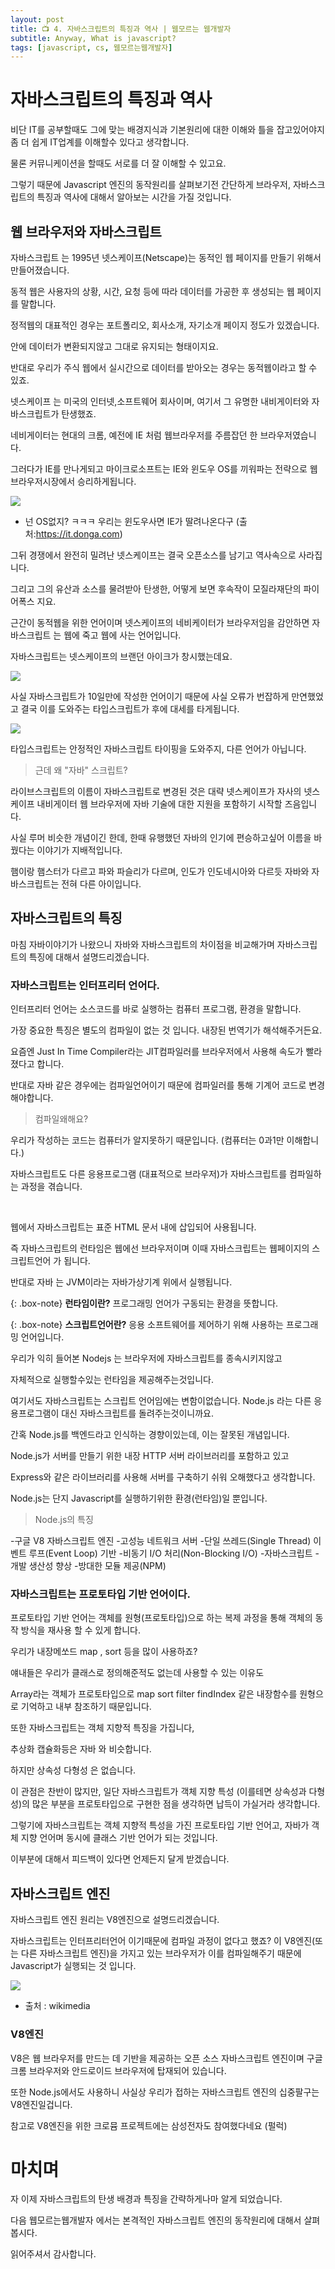 ```yaml
---
layout: post
title: 📺 4. 자바스크립트의 특징과 역사 | 웹모르는 웹개발자
subtitle: Anyway, What is javascript?
tags: [javascript, cs, 웹모르는웹개발자]
---
```


# 자바스크립트의 특징과 역사

비단 IT를 공부할때도 그에 맞는 배경지식과 기본원리에 대한 이해와 틀을 잡고있어야지 좀 더 쉽게 IT업계를 이해할수 있다고 생각합니다.

물론 커뮤니케이션을 할때도 서로를 더 잘 이해할 수 있고요.

그렇기 때문에 Javascript 엔진의 동작원리를 살펴보기전 간단하게 브라우저, 자바스크립트의 특징과 역사에 대해서 알아보는 시간을 가질 것입니다.

## 웹 브라우저와 자바스크립트

자바스크립트 는 1995년 넷스케이프(Netscape)는 동적인 웹 페이지를 만들기 위해서 만들어졌습니다.

동적 웹은 사용자의 상황, 시간, 요청 등에 따라 데이터를 가공한 후 생성되는 웹 페이지를 말합니다.

정적웹의 대표적인 경우는 포트폴리오, 회사소개, 자기소개 페이지 정도가 있겠습니다.

안에 데이터가 변환되지않고 그대로 유지되는 형태이지요.

반대로 우리가 주식 웹에서 실시간으로 데이터를 받아오는 경우는 동적웹이라고 할 수 있죠.

넷스케이프 는 미국의 인터넷,소프트웨어 회사이며, 여기서 그 유명한 내비게이터와 자바스크립트가 탄생했죠.

네비게이터는 현대의 크롬, 예전에 IE 처럼 웹브라우저를 주름잡던 한 브라우저였습니다.

그러다가 IE를 만나게되고 마이크로소프트는 IE와 윈도우 OS를 끼워파는 전략으로 웹 브라우저시장에서 승리하게됩니다.

![](https://it.donga.com/media/itdonga/media/2018/06/04/003.png)

- 넌 OS없지? ㅋㅋㅋ 우리는 윈도우사면 IE가 딸려나온다구 (출처:https://it.donga.com)

그뒤 경쟁에서 완전히 밀려난 넷스케이프는 결국 오픈소스를 남기고 역사속으로 사라집니다.

그리고 그의 유산과 소스를 물려받아 탄생한, 어떻게 보면 후속작이 모질라재단의 파이어폭스 지요.

근간이 동적웹을 위한 언어이며 넷스케이프의 네비케이터가 브라우저임을 감안하면 자바스크립트 는 웹에 죽고 웹에 사는 언어입니다.

자바스크립트는 넷스케이프의 브랜던 아이크가 창시했는데요.

![](https://res.cloudinary.com/practicaldev/image/fetch/s--ZDtqrBOj--/c_limit%2Cf_auto%2Cfl_progressive%2Cq_auto%2Cw_880/https://github.com/damiancipolat/js_vs_memes/blob/master/doc/js_thanks.png%3Fraw%3Dtrue)

사실 자바스크립트가 10일만에 작성한 언어이기 때문에 사실 오류가 번잡하게 만연했었고 결국 이를 도와주는 타입스크립트가 후에 대세를 타게됩니다.

![](https://cdn.maily.so/fouv5opnprlym7r8h4dr33zyu98k)

타입스크립트는 안정적인 자바스크립트 타이핑을 도와주지, 다른 언어가 아닙니다.

> 근데 왜 "자바" 스크립트?

라이브스크립트의 이름이 자바스크립트로 변경된 것은 대략 넷스케이프가 자사의 넷스케이프 내비게이터 웹 브라우저에 자바 기술에 대한 지원을 포함하기 시작할 즈음입니다.

사실 루머 비슷한 개념이긴 한데, 한때 유행했던 자바의 인기에 편승하고싶어 이름을 바꿨다는 이야기가 지배적입니다.

햄이랑 햄스터가 다르고 파와 파슬리가 다르며, 인도가 인도네시아와 다르듯 자바와 자바스크립트는 전혀 다른 아이입니다.

## 자바스크립트의 특징

마침 자바이야기가 나왔으니 자바와 자바스크립트의 차이점을 비교해가며 자바스크립트의 특징에 대해서 설명드리겠습니다.

### 자바스크립트는 인터프리터 언어다.

인터프리터 언어는 소스코드를 바로 실행하는 컴퓨터 프로그램, 환경을 말합니다.

가장 중요한 특징은 별도의 컴파일이 없는 것 입니다. 내장된 번역기가 해석해주거든요.

요즘엔 Just In Time Compiler라는 JIT컴파일러를 브라우저에서 사용해 속도가 빨라졌다고 합니다.

반대로 자바 같은 경우에는 컴파일언어이기 때문에 컴파일러를 통해 기계어 코드로 변경해야합니다.

> 컴파일왜해요?

우리가 작성하는 코드는 컴퓨터가 알지못하기 때문입니다. (컴퓨터는 0과1만 이해합니다.)

자바스크립트도 다른 응용프로그램 (대표적으로 브라우저)가 자바스크립트를 컴파일하는 과정을 겪습니다.

<br/>

웹에서 자바스크립트는 표준 HTML 문서 내에 삽입되어 사용됩니다.

즉 자바스크립트의 런타임은 웹에선 브라우저이며 이때 자바스크립트는 웹페이지의 스크립트언어 가 됩니다.

반대로 자바 는 JVM이라는 자바가상기계 위에서 실행됩니다.

{: .box-note}
**런타임이란?** 프로그래밍 언어가 구동되는 환경을 뜻합니다.

{: .box-note}
**스크립트언어란?** 응용 소프트웨어를 제어하기 위해 사용하는 프로그래밍 언어입니다.

우리가 익히 들어본 Nodejs 는 브라우저에 자바스크립트를 종속시키지않고

자체적으로 실행할수있는 런타임을 제공해주는것입니다.

여기서도 자바스크립트는 스크립트 언어임에는 변함이없습니다. Node.js 라는 다른 응용프로그램이 대신 자바스크립트를 돌려주는것이니까요.

간혹 Node.js를 백엔드라고 인식하는 경향이있는데, 이는 잘못된 개념입니다.

Node.js가 서버를 만들기 위한 내장 HTTP 서버 라이브러리를 포함하고 있고

Express와 같은 라이브러리를 사용해 서버를 구축하기 쉬워 오해했다고 생각합니다.

Node.js는 단지 Javascript를 실행하기위한 환경(런타임)일 뿐입니다.

> Node.js의 특징

-구글 V8 자바스크립트 엔진
-고성능 네트워크 서버
-단일 쓰레드(Single Thread) 이벤트 루프(Event Loop) 기반
-비동기 I/O 처리(Non-Blocking I/O)
-자바스크립트
-개발 생산성 향상
-방대한 모듈 제공(NPM)

### 자바스크립트는 프로토타입 기반 언어이다.

프로토타입 기반 언어는 객체를 원형(프로토타입)으로 하는 복제 과정을 통해 객체의 동작 방식을 재사용 할 수 있게 합니다.

우리가 내장메쏘드 map , sort 등을 많이 사용하죠?

얘내들은 우리가 클래스로 정의해준적도 없는데 사용할 수 있는 이유도

Array라는 객체가 프로토타입으로 map sort filter findIndex 같은 내장함수를 원형으로 기억하고 내부 참조하기 때문입니다.

또한 자바스크립트는 객체 지향적 특징을 가집니다,

추상화 캡슐화등은 자바 와 비슷합니다.

하지만 상속성 다형성 은 없습니다.

이 관점은 찬반이 많지만, 일단 자바스크립트가 객체 지향 특성 (이를테면 상속성과 다형성)의 많은 부분을 프로토타입으로 구현한 점을 생각하면 납득이 가실거라 생각합니다.

그렇기에 자바스크립트는 객체 지향적 특성을 가진 프로토타입 기반 언어고, 자바가 객체 지향 언어며 동시에 클래스 기반 언어가 되는 것입니다.

이부분에 대해서 피드백이 있다면 언제든지 달게 받겠습니다.

## 자바스크립트 엔진

자바스크립트 엔진 원리는 V8엔진으로 설명드리겠습니다.

자바스크립트는 인터프리터언어 이기때문에 컴파일 과정이 없다고 했죠? 이 V8엔진(또는 다른 자바스크립트 엔진)을 가지고 있는 브라우저가 이를 컴파일해주기 때문에 Javascript가 실행되는 것 입니다.

![](https://upload.wikimedia.org/wikipedia/commons/thumb/3/3f/V8_JavaScript_engine_logo_2.svg/330px-V8_JavaScript_engine_logo_2.svg.png)

- 출처 : wikimedia

### V8엔진

V8은 웹 브라우저를 만드는 데 기반을 제공하는 오픈 소스 자바스크립트 엔진이며 구글 크롬 브라우저와 안드로이드 브라우저에 탑재되어 있습니다.

또한 Node.js에서도 사용하니 사실상 우리가 접하는 자바스크립트 엔진의 십중팔구는 V8엔진일겁니다.

참고로 V8엔진을 위한 크로뮴 프로젝트에는 삼성전자도 참여했다네요 (펄럭)

# 마치며

자 이제 자바스크립트의 탄생 배경과 특징을 간략하게나마 알게 되었습니다.

다음 웹모르는웹개발자 에서는 본격적인 자바스크립트 엔진의 동작원리에 대해서 살펴봅시다.

읽어주셔서 감사합니다.
